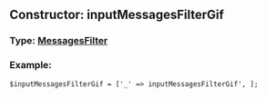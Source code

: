 ## Constructor: inputMessagesFilterGif  



### Type: [MessagesFilter](../types/MessagesFilter.md)

### Example:


```
$inputMessagesFilterGif = ['_' => inputMessagesFilterGif', ];
```
